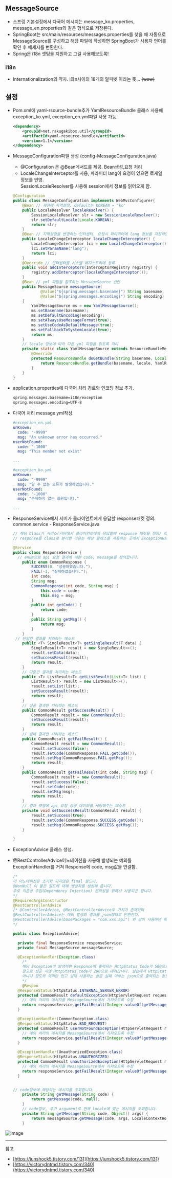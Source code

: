 ## MessageSource

- 스프링 기본설정에서 다국어 메시지는 message_ko.properties, message_en.properties와 같은 형식으로 저장된다.
- SpringBoot는 src/main/resources/messages.properties를 찾을 때 자동으로 MessageSource를 구성하고 해당 파일에 작성하면 SpringBoot가 사용자 언어를 확인 후 메세지를 변환한다.
- Spring은 i18n 셋팅을 지원하고 그걸 사용해보도록!

### i18n

- Internationalization의 약자. i와n사이의 18개의 알파벳 이라는 뜻...  ~~(wow)~~

## 설정

- Pom.xml에 yaml-rsource-bundle추가
YamlResourceBundle 클래스 사용해 exception_ko.yml, exception_en.yml파일 사용 가능.

  ```xml
  <dependency>
      <groupId>net.rakugakibox.util</groupId>
      <artifactId>yaml-resource-bundle</artifactId>
      <version>1.1</version>
  </dependency>
  ```

- MessageConfiguration파일 생성
    (config-MessageConfiguration.java)
    - @Configuration 은 @Bean메서드를 제공. Bean생성,요청 처리
    - LocaleChangeInterceptor를 사용, 파라미터 lang이 요청이 있으면 로케일 정보를 반영.       
      SessionLocaleResolver를 사용해 session에서 정보를 읽어오게 함. 

    ```java
    @Configuration
    public class MessageConfiguration implements WebMvcConfigurer{
        @Bean // 세션에 지역설정. default는 KOREAN = 'ko'
        public LocaleResolver localeResolver() {
            SessionLocaleResolver slr = new SessionLocaleResolver();
            slr.setDefaultLocale(Locale.KOREAN);
            return slr;
        }
        @Bean // 지역설정을 변경하는 인터셉터. 요청시 파라미터에 lang 정보를 지정하면 언어가 변경됨.
        public LocaleChangeInterceptor localeChangeInterceptor() {
            LocaleChangeInterceptor lci = new LocaleChangeInterceptor();
            lci.setParamName("lang");
            return lci;
        }
        @Override // 인터셉터를 시스템 레지스트리에 등록
        public void addInterceptors(InterceptorRegistry registry) {
        	registry.addInterceptor(localeChangeInterceptor());
        }
        @Bean // yml 파일을 참조하는 MessageSource 선언
        public MessageSource messageSource(
    			@Value("${spring.messages.basename}") String basename, 
    			@Value("${spring.messages.encoding}") String encoding) 
        {
            YamlMessageSource ms = new YamlMessageSource();
            ms.setBasename(basename);
            ms.setDefaultEncoding(encoding);
            ms.setAlwaysUseMessageFormat(true);
            ms.setUseCodeAsDefaultMessage(true);
            ms.setFallbackToSystemLocale(true);
            return ms;
        }
        // locale 정보에 따라 다른 yml 파일을 읽도록 처리
        private static class YamlMessageSource extends ResourceBundleMessageSource {
            @Override
            protected ResourceBundle doGetBundle(String basename, Locale locale) throws MissingResourceException {
                return ResourceBundle.getBundle(basename, locale, YamlResourceBundle.Control.INSTANCE);
            }
        }
    }
    ```

- application.properties에 다국어 처리 경로와 인코딩 정보 추가.

    ```xml
    spring.messages.basename=i18n/exception
    spring.messages.encoding=UTF-8
    ```

- 다국어 처리 message yml작성.

    ```yaml
    #exception_en.yml
    unKnown:
      code: "-9999"
      msg: "An unknown error has occurred."
    userNotFound:
      code: "-1000"
      msg: "This member not exist"

    ...
    ```

    ```yaml
    #exception_ko.yml
    unKnown: 
      code: "-9999"
      msg: "알 수 없는 오류가 발생하였습니다."
    userNotFound:
      code: "-1000"
      msg: "존재하지 않는 회원입니다."

    ...
    ```

- ResponseService에서 서버가 클라이언트에게 응답할 response패킷 정의.
    common.service - ResponseService.java

  ```java
  // 해당 Class가 서비스(서버에서 클라이언트에게 응답할때 response 패킷을 정의) 레이어 클래스라는 것을 spring framework에 정의한다.
  // response를 class로 분리한 이유는 해당 클래스를 사용하는 곳에서 ExceptionHandler의 형태를 직접 정의한다.

  @Service
  public class ResponseService {
    // enum으로 api 요청 결과에 대한 code, message를 정의합니다.
      public enum CommonResponse {
          SUCCESS(0, "성공하였습니다."),
          FAIL(-1, "실패하였습니다.");
          int code;
          String msg;
          CommonResponse(int code, String msg) {
              this.code = code;
              this.msg = msg;
          }
          public int getCode() {
              return code;
          }
          public String getMsg() {
              return msg;
          }
      }
   // 단일건 결과를 처리하는 메소드
      public <T> SingleResult<T> getSingleResult(T data) {
          SingleResult<T> result = new SingleResult<>();
          result.setData(data);
          setSuccessResult(result);
          return result;
      }
      // 다중건 결과를 처리하는 메소드
      public <T> ListResult<T> getListResult(List<T> list) {
          ListResult<T> result = new ListResult<>();
          result.setList(list);
          setSuccessResult(result);
          return result;
      }
      // 성공 결과만 처리하는 메소드
      public CommonResult getSuccessResult() {
          CommonResult result = new CommonResult();
          setSuccessResult(result);
          return result;
      }
      // 실패 결과만 처리하는 메소드
      public CommonResult getFailResult() {
          CommonResult result = new CommonResult();
          result.setSuccess(false);
          result.setCode(CommonResponse.FAIL.getCode());
          result.setMsg(CommonResponse.FAIL.getMsg());
          return result;
      }
      public CommonResult getFailResult(int code, String msg) {
          CommonResult result = new CommonResult();
          result.setSuccess(false);
          result.setCode(code);
          result.setMsg(msg);
          return result;
      }
      // 결과 모델에 api 요청 성공 데이터를 세팅해주는 메소드
      private void setSuccessResult(CommonResult result) {
          result.setSuccess(true);
          result.setCode(CommonResponse.SUCCESS.getCode());
          result.setMsg(CommonResponse.SUCCESS.getMsg());
      }

  }
  ```

- ExceptionAdvice 클래스 생성.
- @RestControllerAdvice어노테이션을 사용해 발생되는 예외를 ExceptionHandler를 거쳐 Response에 code, msg값을 연결함.

  ```java
  /*
  이 어노테이션은 초기화 되지않은 final 필드나,
  @NonNull 이 붙은 필드에 대해 생성자를 생성해 줍니다.
  주로 의존성 주입(Dependency Injection) 편의성을 위해서 사용되곤 합니다.
  */
  @RequiredArgsConstructor
  @RestControllerAdvice
  /* @ControllerAdvice, @RestControllerAdvice두 가지가 존재하며 
  @RestControllerAdvice는 예외 발생의 결과를 json형태로 반환한다. 
  @RestControllerAdvice(basePackages = "com.xxx.api") 와 같이 사용하면 특정 패키지의 하위컨트롤러에만 로직이 적용된다.
  */
  
  public class ExceptionAdvice{

    private final ResponseService responseService;
    private final MessageSource messageSource;

    @ExceptionHandler(Exception.class)
      /*
      해당 Exception이 발생하면 Response에 출력되는 HttpStatus Code가 500으로 내려가도록 설정합니다.
      참고로 성공 시엔 HttpStatus code가 200으로 내려갑니다. 실습에서 HttpStatus Code의 역할은 성공이냐(200)
      아니냐 정도의 의미만 있고 실제 사용하는 성공 실패 여부는 json으로 출력되는 정보를 이용합니다.
      */
      @Respon
    @ResponseStatus(HttpStatus.INTERNAL_SERVER_ERROR)
    protected CommonResult defaultException(HttpServletRequest request, Exception e) {
      // 예외 처리의 메시지를 MessageSource에서 가져오도록 수정
      return responseService.getFailResult(Integer.valueOf(getMessage("unKnown.code")), getMessage("unKnown.msg"));
    }

    @ExceptionHandler(CommonException.class)
    @ResponseStatus(HttpStatus.BAD_REQUEST)
    protected CommonResult userNotFoundException(HttpServletRequest request, CommonException e) {
      // 예외 처리의 메시지를 MessageSource에서 가져오도록 수정
      return responseService.getFailResult(Integer.valueOf(getMessage("commonError.code")), getMessage("commonError.msg"));
    }

    @ExceptionHandler(UnauthorizedException.class)
    @ResponseStatus(HttpStatus.UNAUTHORIZED)
    protected CommonResult unauthorizedException(HttpServletRequest request, UnauthorizedException e) {
      // 예외 처리의 메시지를 MessageSource에서 가져오도록 수정
      return responseService.getFailResult(Integer.valueOf(getMessage("unauthorizedException.code")), getMessage("unauthorizedException.msg"));
    }


  // code정보에 해당하는 메시지를 조회합니다.
      private String getMessage(String code) {
          return getMessage(code, null);
      }
      // code정보, 추가 argument로 현재 locale에 맞는 메시지를 조회합니다.
      private String getMessage(String code, Object[] args) {
          return messageSource.getMessage(code, args, LocaleContextHolder.getLocale());
      }
  ```
![image](https://user-images.githubusercontent.com/64389378/121641920-c6a77580-caca-11eb-9375-efafb2a4c0be.png)



---

참고

- [https://junshock5.tistory.com/131](https://junshock5.tistory.com/131)
- [https://victorydntmd.tistory.com/340](https://victorydntmd.tistory.com/340)
